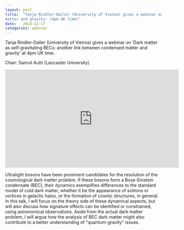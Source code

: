 ```yaml
---
layout: post
title:  "Tanja Rindler-Daller (University of Vienna) gives a webinar on 'Dark matter as self-gravitating BECs: another link between condensed
matter and gravity' (4pm UK time)"
date:   2024-12-17
categories: webinar
---
```

Tanja Rindler-Daller (University of Vienna) gives a webinar on 'Dark matter as self-gravitating BECs: another link between condensed
matter and gravity' at 4pm UK time.

Chair: Samuli Autti (Lancaster University)

<iframe width="560" height="315" src="https://www.youtube.com/embed/rz6zaN3DSh0" title="YouTube video player" frameborder="0" allow="accelerometer; autoplay; clipboard-write; encrypted-media; gyroscope; picture-in-picture; web-share" allowfullscreen></iframe>


Ultralight bosons have been prominent candidates for the resolution of
the cosmological dark matter problem.
If these bosons form a Bose-Einstein condensate (BEC), their dynamics
exemplifies differences to the standard model of cold dark matter,
whether it be the appearance of solitons or vortices in galactic halos,
or the formation of cosmic structures, in general. In this talk, I will
focus on the theory side of these dynamical aspects, but will also
discuss how signature effects can be identified or constrained, using
astronomical observations. Aside from the actual dark matter problem, I
will argue how the analysis of BEC dark matter might also contribute to
a better understanding of "quantum-gravity" issues.







